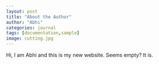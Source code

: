 ```yaml
---
layout: post
title: "About the Author"
author: "Abhi"
categories: journal
tags: [documentation,sample]
image: cutting.jpg
---
```


Hi, I am Abhi and this is my new website. Seems empty? It is.